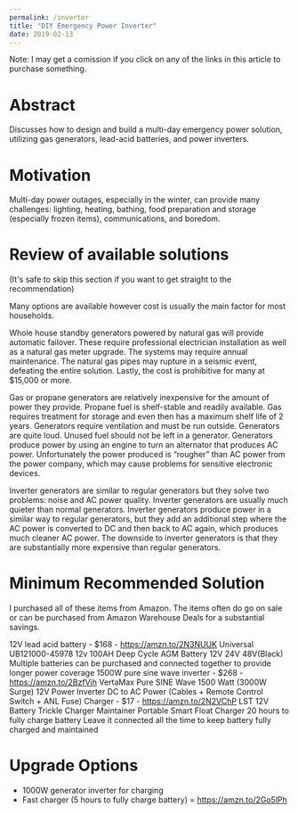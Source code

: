 ```yaml
---
permalink: /inverter
title: "DIY Emergency Power Inverter"
date: 2019-02-13
---
```


Note: I may get a comission if you click on any of the links in this article to purchase something.

Abstract
========

Discusses how to design and build a multi-day emergency power solution, utilizing gas generators, lead-acid batteries, and power inverters.


Motivation
==========

Multi-day power outages, especially in the winter, can provide many challenges:
lighting, heating, bathing, food preparation and storage (especially frozen
items), communications, and boredom.


Review of available solutions
=============================
(It's safe to skip this section if you want to get straight to the recommendation)

Many options are available however cost is usually the main factor for most households.

Whole house standby generators powered by natural gas will provide automatic failover. These require professional electrician installation as well as a natural gas meter upgrade. The systems may require annual maintenance. The natural gas pipes may rupture in a seismic event, defeating the entire solution. Lastly, the cost is prohibitive for many at $15,000 or more.

Gas or propane generators are relatively inexpensive for the amount of power they provide. Propane fuel is shelf-stable and readily available. Gas requires treatment for storage and even then has a maximum shelf life of 2 years. Generators require ventilation and must be run outside. Generators are quite loud. Unused fuel should not be left in a generator. Generators produce power by using an engine to turn an alternator that produces AC power. Unfortunately the power produced is “rougher” than AC power from the power company, which may cause problems for sensitive electronic devices.

Inverter generators are similar to regular generators but they solve two problems: noise and AC power quality. Inverter generators are usually much quieter than normal generators. Inverter generators produce power in a similar way to regular generators, but they add an additional step where the AC power is converted to DC and then back to AC again, which produces much cleaner AC power. The downside to inverter generators is that they are substantially more expensive than regular generators.


Minimum Recommended Solution
============================

I purchased all of these items from Amazon. The items often do go on sale or can be purchased from Amazon Warehouse Deals for a substantial savings.

12V lead acid battery - $168 - https://amzn.to/2N3NUUK
Universal UB121000-45978 12v 100AH Deep Cycle AGM Battery 12V 24V 48V(Black)
Multiple batteries can be purchased and connected together to provide longer power coverage
1500W pure sine wave inverter - $268 - https://amzn.to/2BzfVih
VertaMax Pure SINE Wave 1500 Watt (3000W Surge) 12V Power Inverter DC to AC Power (Cables + Remote Control Switch + ANL Fuse)
Charger - $17 - https://amzn.to/2N2VChP
LST 12V Battery Trickle Charger Maintainer Portable Smart Float Charger
20 hours to fully charge battery
Leave it connected all the time to keep battery fully charged and maintained


Upgrade Options
===============

- 1000W generator inverter for charging
- Fast charger (5 hours to fully charge battery) = https://amzn.to/2Go5lPh





